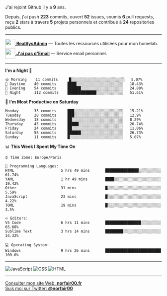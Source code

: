 J'ai rejoint Github il y a **9** ans.

Depuis, j'ai push **223** commits, ouvert **52** issues, soumis **6** pull requests, reçu **2** stars à travers **5** projets personnels et contribué à **24** repositories publics.

---

[<img src="https://avatars2.githubusercontent.com/u/64165263?s=96&v=4" width="32" height="32" align="center"> **RealSysAdmin**](https://github.com/realsysadmin-icu) — Toutes les ressources utilisées pour mon homelab.  
[<img src="https://avatars1.githubusercontent.com/u/65110091?s=96&v=4" width="32" height="32" align="center"> **J'ai pas d'Email**](https://github.com/jaipasdemail) — Service email personnel.  

---

<!--START_SECTION:waka-->
**I'm a Night 🦉** 

```text
🌞 Morning    11 commits     █░░░░░░░░░░░░░░░░░░░░░░░░   5.07% 
🌆 Daytime    40 commits     ████░░░░░░░░░░░░░░░░░░░░░   18.43% 
🌃 Evening    54 commits     ██████░░░░░░░░░░░░░░░░░░░   24.88% 
🌙 Night      112 commits    █████████████░░░░░░░░░░░░   51.61%

```
📅 **I'm Most Productive on Saturday** 

```text
Monday       33 commits     ███░░░░░░░░░░░░░░░░░░░░░░   15.21% 
Tuesday      28 commits     ███░░░░░░░░░░░░░░░░░░░░░░   12.9% 
Wednesday    18 commits     ██░░░░░░░░░░░░░░░░░░░░░░░   8.29% 
Thursday     45 commits     █████░░░░░░░░░░░░░░░░░░░░   20.74% 
Friday       24 commits     ██░░░░░░░░░░░░░░░░░░░░░░░   11.06% 
Saturday     58 commits     ██████░░░░░░░░░░░░░░░░░░░   26.73% 
Sunday       11 commits     █░░░░░░░░░░░░░░░░░░░░░░░░   5.07%

```


📊 **This Week I Spent My Time On** 

```text
⌚︎ Time Zone: Europe/Paris

💬 Programming Languages: 
HTML                     5 hrs 49 mins       ███████████████░░░░░░░░░░   61.74% 
YAML                     1 hr 49 mins        ████░░░░░░░░░░░░░░░░░░░░░   19.42% 
Other                    31 mins             █░░░░░░░░░░░░░░░░░░░░░░░░   5.59% 
JavaScript               23 mins             █░░░░░░░░░░░░░░░░░░░░░░░░   4.22% 
TOML                     19 mins             █░░░░░░░░░░░░░░░░░░░░░░░░   3.5%

🔥 Editors: 
VS Code                  6 hrs 11 mins       ████████████████░░░░░░░░░   65.68% 
Sublime Text             3 hrs 14 mins       ████████░░░░░░░░░░░░░░░░░   34.32%

💻 Operating System: 
Windows                  9 hrs 26 mins       █████████████████████████   100.0%

```


<!--END_SECTION:waka-->

---

![JavaScript](https://img.shields.io/static/v1?style=for-the-badge&label=JavaScript&color=555&labelColor=%23f1e05a&message=67.7%25)
![CSS](https://img.shields.io/static/v1?style=for-the-badge&label=CSS&color=555&labelColor=%23563d7c&message=18.8%25)
![HTML](https://img.shields.io/static/v1?style=for-the-badge&label=HTML&color=555&labelColor=%23e34c26&message=13.4%25)

---

[Consulter mon site Web: **norfair00.fr**](https://norfair00.fr/)  
[Suis moi sur Twitter: **@norfair00**](https://twitter.com/norfair00)
